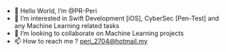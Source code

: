 - 👋 Hello World, I’m @PR-Peri 
- 👀 I’m interested in Swift Development [iOS], CyberSec [Pen-Test] and any Machine Learning related tasks
- 💞️ I’m looking to collaborate on Machine Learning projects
- 📫 How to reach me ? peri_2704@hotmail.my

<!---
PR-Peri/PR-Peri is a ✨ special ✨ repository because its `README.md` (this file) appears on your GitHub profile.
You can click the Preview link to take a look at your changes.
--->
